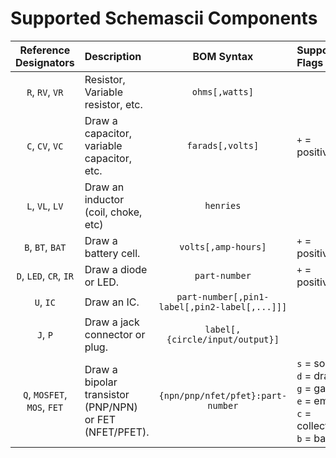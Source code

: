 # Supported Schemascii Components

<!--
AUTOMATICALLY GENERATED FILE!
DO NOT EDIT!
Your changes will simply be overwritten.
Instead, edit the docstrings in schemascii/components_render.py
and run scripts/docs.py to re-generate this file.
-->

| Reference Designators | Description | BOM Syntax | Supported Flags |
|:--:|:--|:--:|:--|
| `R`, `RV`, `VR` | Resistor, Variable resistor, etc. | `ohms[,watts]` |  |
| `C`, `CV`, `VC` | Draw a capacitor, variable capacitor, etc. | `farads[,volts]` | `+` = positive |
| `L`, `VL`, `LV` | Draw an inductor (coil, choke, etc) | `henries` |  |
| `B`, `BT`, `BAT` | Draw a battery cell. | `volts[,amp-hours]` | `+` = positive |
| `D`, `LED`, `CR`, `IR` | Draw a diode or LED. | `part-number` | `+` = positive |
| `U`, `IC` | Draw an IC. | `part-number[,pin1-label[,pin2-label[,...]]]` |  |
| `J`, `P` | Draw a jack connector or plug. | `label[,{circle/input/output}]` |  |
| `Q`, `MOSFET`, `MOS`, `FET` | Draw a bipolar transistor (PNP/NPN) or FET (NFET/PFET). | `{npn/pnp/nfet/pfet}:part-number` | `s` = source<br>`d` = drain<br>`g` = gate<br>`e` = emitter<br>`c` = collector<br>`b` = base |
